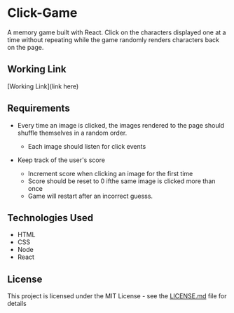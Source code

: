 # Click-Game

A memory game built with React. Click on the characters displayed one at a time without repeating while the game randomly renders characters back on the page.

## Working Link
 
[Working Link](link here)


## Requirements

- Every time an image is clicked, the images rendered to the page should shuffle themselves in a random order.
	- Each image should listen for click events

- Keep track of the user's score 
	- Increment score when clicking an image for the first time
	- Score should be reset to 0 ifthe same image is clicked more than once
	- Game will restart after an incorrect guesss.

## Technologies Used

- HTML
- CSS
- Node
- React


## License

This project is licensed under the MIT License - see the [LICENSE.md](LICENSE.md) file for details